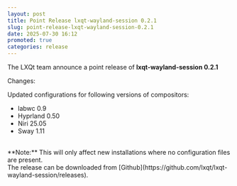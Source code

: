 ```yaml
---
layout: post
title: Point Release lxqt-wayland-session 0.2.1
slug: point-release-lxqt-wayland-session-0.2.1
date: 2025-07-30 16:12
promoted: true
categories: release
---
```


The LXQt team announce a point release of **lxqt-wayland-session 0.2.1**

Changes:

Updated configurations for following versions of compositors:
  * labwc 0.9
  * Hyprland 0.50
  * Niri 25.05
  * Sway 1.11

<br/>
**Note:** This will only affect new installations where no configuration files are present.

<br/>
The release can be downloaded from [Github](https://github.com/lxqt/lxqt-wayland-session/releases).
